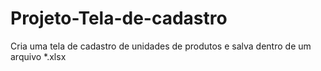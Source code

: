 # Projeto-Tela-de-cadastro


Cria uma tela de cadastro de unidades de produtos e salva dentro de um arquivo *.xlsx
